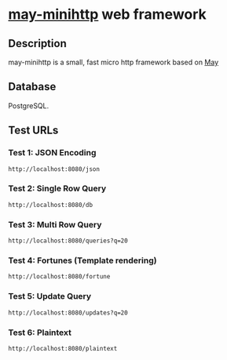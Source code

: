 # [may-minihttp](https://github.com/Xudong-Huang/may_minihttp) web framework

## Description

may-minihttp is a small, fast micro http framework based on [May](https://github.com/Xudong-Huang/may)

## Database

PostgreSQL.

## Test URLs

### Test 1: JSON Encoding 

    http://localhost:8080/json

### Test 2: Single Row Query

    http://localhost:8080/db

### Test 3: Multi Row Query

    http://localhost:8080/queries?q=20

### Test 4: Fortunes (Template rendering)

    http://localhost:8080/fortune

### Test 5: Update Query

    http://localhost:8080/updates?q=20

### Test 6: Plaintext

    http://localhost:8080/plaintext
